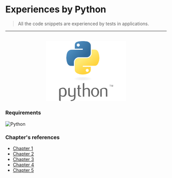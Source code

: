 Experiences by Python
=
> All the code snippets are experienced by tests in applications.


<hr />

<br />

<div align="center">
  <img width="250" src="assets/img/logo-python.png">
</div>

### Requirements 
![Python](https://img.shields.io/badge/Python-yellow?style=flat&logo=Python)

### Chapter's references

- [Chapter 1](cap.1/)
- [Chapter 2](cap.2/)
- [Chapter 3](cap.3/)
- [Chapter 4](cap.4/)
- [Chapter 5](cap.5/)

